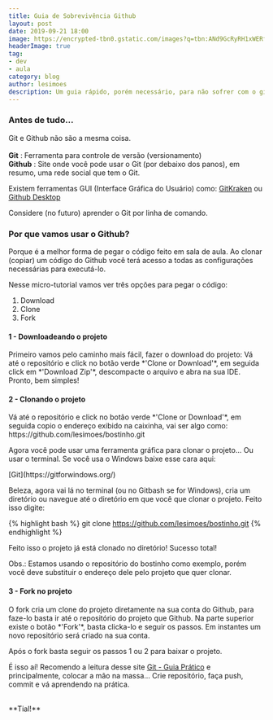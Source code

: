 ```yaml
---
title: Guia de Sobrevivência Github
layout: post
date: 2019-09-21 18:00
image: https://encrypted-tbn0.gstatic.com/images?q=tbn:ANd9GcRyRH1xWERfpkmrEKKy9hBeK3W2u_Bcw8INLphH0Hbh0tpXW00G
headerImage: true
tag:
- dev
- aula
category: blog
author: lesimoes
description: Um guia rápido, porém necessário, para não sofrer com o github.
---
```


### Antes de tudo...

Git e Github não são a mesma coisa.
<br><br>
**Git** : Ferramenta para controle de versão (versionamento) <br>
**Github** : Site onde você pode usar o Git (por debaixo dos panos), em resumo, uma rede social que tem o Git.


Existem ferramentas GUI (Interface Gráfica do Usuário) como: [GitKraken](https://www.gitkraken.com/) ou [Github Desktop](https://desktop.github.com/)


Considere (no futuro) aprender o Git por linha de comando.


### Por que vamos usar o Github?

Porque é a melhor forma de pegar o código feito em sala de aula. Ao clonar (copiar) um código do Github você terá acesso a todas as configurações necessárias para executá-lo. 

Nesse micro-tutorial vamos ver três opções para pegar o código: 

1. Download
2. Clone
3. Fork


#### 1 - Downloadeando o projeto

<p>Primeiro vamos pelo caminho mais fácil, fazer o download do projeto: Vá até o repositório e click no botão verde *'Clone or Download'*, em seguida click em *'Download Zip'*, descompacte o arquivo e abra na sua IDE. Pronto, bem simples!</p>


#### 2 - Clonando o projeto

<p>Vá até o repositório e click no botão verde *'Clone or Download'*, em seguida copio o endereço exibido na caixinha, vai ser algo como: https://github.com/lesimoes/bostinho.git</p>

<p>Agora você pode usar uma ferramenta gráfica para clonar o projeto... Ou usar o terminal. Se você usa o Windows baixe esse cara aqui:</p>[Git](https://gitforwindows.org/)

<p>Beleza, agora vai lá no terminal (ou no Gitbash se for Windows), cria um diretório ou navegue até o diretório em que você que clonar o projeto. Feito isso digite:</p>


{% highlight bash %}
git clone https://github.com/lesimoes/bostinho.git
{% endhighlight %}


<p>Feito isso o projeto já está clonado no diretório! Sucesso total!</p>
<p>Obs.: Estamos usando o repositório do bostinho como exemplo, porém você deve substituir o endereço dele pelo projeto que quer clonar.</p>


#### 3 - Fork no projeto

<p>O fork cria um clone do projeto diretamente na sua conta do Github, para faze-lo basta ir até o repositório do projeto que Github. Na parte superior existe o botão *'Fork'*, basta clicka-lo e seguir os passos. Em instantes um novo repositório será criado na sua conta.</p>

<p>Após o fork basta seguir os passos 1 ou 2 para baixar o projeto.</p>


É isso aí! Recomendo a leitura desse site [Git - Guia Prático](https://rogerdudler.github.io/git-guide/index.pt_BR.html) e principalmente, colocar a mão na massa... Crie repositório, faça push, commit e vá aprendendo na prática.

<br>
**Tial!**